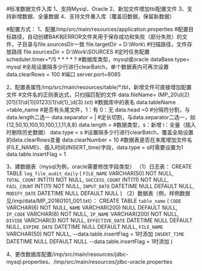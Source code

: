 #标准数据文件入库
1、支持Mysql、Oracle
2、新加文件增加tbl配置文件
3、支持新增数据、全量数据
4、支持文件重入库（覆盖旧数据，保留新数据）

#配置方式：
1、配置/imp/src/main/resources/application.properties
	#配置目标路径，自动创建BAK和ERROR文件夹用于保存成功和失败（部分失败）的文件，子目录与file.sourcesDir一致
	file.targetDir = D:\\Work\\ 
	#扫描路径，文件存放路径
	file.sourcesDir = D:\\Work\\SOURCES 
	#定时任务配置
	scheduler.timer=*/5 * * * * ?
	#数据库类型，mysql或oracle
	dataBase.type= mysql
	#全局设置隔多少行进行clearBatch，单个数据表内可再次设置
	data.clearRows = 100
	#端口
	server.port=8085
	
2、配置表属性/imp/src/main/resources/table/*.tbl，新增文件可直接增加配置文件
	#文件名的正则表达式，只扫描匹配的文件
	data.fileName= (MP_20\\d{2}[01]{1}\\d{1}[0123]{1}\\d{1}_\\d{3}.txt)
	#数据库中的表名
	data.tableName =table_name
	#是否有头尾文件，1：有 0：无
	data.head =0
	#分隔符分割，与data.length二选一
	data.separator = |
	#定长切割，与data.separator二选一，如{12,50,10,100,10,100,1,1,11,8,8}
	data.length =
	#数据类型，s：新增 i：全量（插入时删除历史数据）
	data.type = s
	#设置隔多少行进行clearBatch，覆盖全局设置的data.clearRows变量
	data.clearNumber = 10
	#数据表是否在末尾增加文件名(FILE_NAME)、插入时间(INSERT_time)字段，data.type = s时需要设置为1
	data.table.insertFlag = 1
	
3、建数据表（mysql为例，oracle需要修改字段类型）
	（1）日志表：
		CREATE TABLE `log_file_audit_daily` (
			`FILE_NAME` VARCHAR(50) NOT NULL,
			`TOTAL_COUNT` INT(11) NOT NULL,
			`SUCCESS_COUNT` INT(11) NOT NULL,
			`FAIL_COUNT` INT(11) NOT NULL,
			`INPUT_DATE` DATETIME NULL DEFAULT NULL,
			`MODIFY_DATE` DATETIME NULL DEFAULT NULL
		)
	（2）数据表（例，样例数据见/imp/data/MP_20160101_001.txt）：
		CREATE TABLE `table_name` (
			`CODE` VARCHAR(6) NOT NULL,
			`NAME` VARCHAR(200) NULL DEFAULT NULL,
			`IP_CODE` VARCHAR(6) NOT NULL,
			`IP_NAME` VARCHAR(200) NOT NULL,
			`DIVIDE` VARCHAR(3) NOT NULL,
			`EFFECTIVE_DATE` DATETIME NULL DEFAULT NULL,
			`EXPIRE_DATE` DATETIME NULL DEFAULT NULL,
			`FILE_NAME` VARCHAR(50) NOT NULL,        --data.table.insertFlag = 1时添加
			`INSERT_TIME` DATETIME NULL DEFAULT NULL --data.table.insertFlag = 1时添加
		)


4、更改数据库配置/imp/src/main/resources/jdbc-mysql.properties、/imp/src/main/resources/jdbc-oracle.properties
